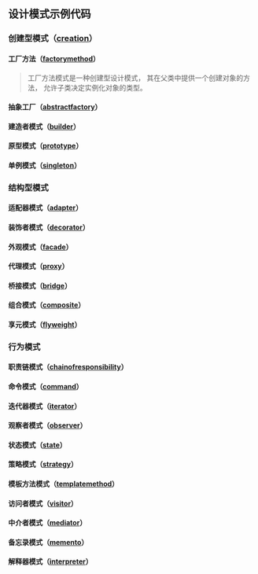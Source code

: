 ## 设计模式示例代码

### 创建型模式（[creation](src%2Fmain%2Fjava%2Fcom%2Fjustin%2Fdesignpatterns%2Fcreation)）

#### 工厂方法（[factorymethod](src%2Fmain%2Fjava%2Fcom%2Fjustin%2Fdesignpatterns%2Fcreation%2Ffactorymethod)）
> 工厂方法模式是一种创建型设计模式， 其在父类中提供一个创建对象的方法， 允许子类决定实例化对象的类型。

#### 抽象工厂（[abstractfactory](src%2Fmain%2Fjava%2Fcom%2Fjustin%2Fdesignpatterns%2Fcreation%2Fabstractfactory)）

#### 建造者模式（[builder](src%2Fmain%2Fjava%2Fcom%2Fjustin%2Fdesignpatterns%2Fcreation%2Fbuilder)）

#### 原型模式（[prototype](src%2Fmain%2Fjava%2Fcom%2Fjustin%2Fdesignpatterns%2Fcreation%2Fprototype)）

#### 单例模式（[singleton](src%2Fmain%2Fjava%2Fcom%2Fjustin%2Fdesignpatterns%2Fcreation%2Fsingleton)）


### 结构型模式

#### 适配器模式（[adapter](src%2Fmain%2Fjava%2Fcom%2Fjustin%2Fdesignpatterns%2Fstructure%2Fadapter)）

#### 装饰者模式（[decorator](src%2Fmain%2Fjava%2Fcom%2Fjustin%2Fdesignpatterns%2Fstructure%2Fdecorator)）

#### 外观模式（[facade](src%2Fmain%2Fjava%2Fcom%2Fjustin%2Fdesignpatterns%2Fstructure%2Ffacade)）

#### 代理模式（[proxy](src%2Fmain%2Fjava%2Fcom%2Fjustin%2Fdesignpatterns%2Fstructure%2Fproxy)）

#### 桥接模式（[bridge](src%2Fmain%2Fjava%2Fcom%2Fjustin%2Fdesignpatterns%2Fstructure%2Fbridge)）

#### 组合模式（[composite](src%2Fmain%2Fjava%2Fcom%2Fjustin%2Fdesignpatterns%2Fstructure%2Fcomposite)）

#### 享元模式（[flyweight](src%2Fmain%2Fjava%2Fcom%2Fjustin%2Fdesignpatterns%2Fstructure%2Fflyweight)）


### 行为模式

#### 职责链模式（[chainofresponsibility](src%2Fmain%2Fjava%2Fcom%2Fjustin%2Fdesignpatterns%2Fstructure%2Fchainofresponsibility)）

#### 命令模式（[command](src%2Fmain%2Fjava%2Fcom%2Fjustin%2Fdesignpatterns%2Fstructure%2Fcommand)）

#### 迭代器模式（[iterator](src%2Fmain%2Fjava%2Fcom%2Fjustin%2Fdesignpatterns%2Fstructure%2Fiterator)）

#### 观察者模式（[observer](src%2Fmain%2Fjava%2Fcom%2Fjustin%2Fdesignpatterns%2Fstructure%2Fobserver)）

#### 状态模式（[state](src%2Fmain%2Fjava%2Fcom%2Fjustin%2Fdesignpatterns%2Fstructure%2Fstate)）

#### 策略模式（[strategy](src%2Fmain%2Fjava%2Fcom%2Fjustin%2Fdesignpatterns%2Fstructure%2Fstrategy)）

#### 模板方法模式（[templatemethod](src%2Fmain%2Fjava%2Fcom%2Fjustin%2Fdesignpatterns%2Fstructure%2Ftemplatemethod)）

#### 访问者模式（[visitor](src%2Fmain%2Fjava%2Fcom%2Fjustin%2Fdesignpatterns%2Fstructure%2Fvisitor)）

#### 中介者模式（[mediator](src%2Fmain%2Fjava%2Fcom%2Fjustin%2Fdesignpatterns%2Fstructure%2Fmediator)）

#### 备忘录模式（[memento](src%2Fmain%2Fjava%2Fcom%2Fjustin%2Fdesignpatterns%2Fstructure%2Fmemento)）

#### 解释器模式（[interpreter](src%2Fmain%2Fjava%2Fcom%2Fjustin%2Fdesignpatterns%2Fstructure%2Finterpreter)）